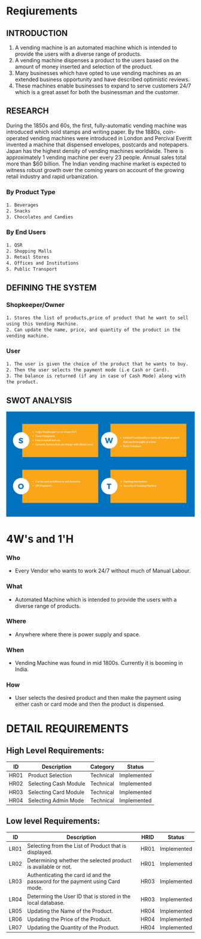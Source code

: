 # Reqiurements
## INTRODUCTION
1.	A vending machine is an automated machine which is intended to provide the users with a diverse range of products. 
2.	A vending machine dispenses a product to the users based on the amount of money inserted and selection of the product.
3.	Many businesses which have opted to use vending machines as an extended business opportunity and have described optimistic reviews.
4.	These machines enable businesses to expand to serve customers 24/7 which is a great asset for  both the businessman and the customer. 
## RESEARCH
During the 1850s and 60s, the first, fully-automatic vending machine was introduced which sold stamps and writing paper. 
By the 1880s, coin-operated vending machines were introduced in London and Percival Everitt invented a machine that dispensed envelopes, postcards and notepapers.
Japan has the highest density of vending machines worldwide. There is approximately 1 vending machine per every 23 people.
Annual sales total more than $60 billion. The Indian vending machine market is expected to witness robust growth over the coming years on account of the growing retail industry and rapid urbanization.
### By Product Type
	1. Beverages
	2. Snacks
	3. Chocolates and Candies
### By End Users
	1. QSR
	2. Shopping Malls
	3. Retail Stores
	4. Offices and Institutions
	5. Public Transport
	
## DEFINING THE SYSTEM
### Shopkeeper/Owner
	1. Stores the list of products,price of product that he want to sell using this Vending Machine.
	2. Can update the name, price, and quantity of the product in the vending machine.
### User
	1. The user is given the choice of the product that he wants to buy. 
	2. Then the user selects the payment mode (i.e Cash or Card).
	3. The balance is returned (if any in case of Cash Mode) along with the product.
	
## SWOT ANALYSIS
 ![SWOT ANALYSIS](https://github.com/manish04-mu/MiniProjectLnT/blob/main/1_Requirements/swot.png)

# 4W&#39;s and 1&#39;H

### Who
* Every Vendor who wants to work 24/7 without much of Manual Labour. 

### What
* Automated Machine which is intended to provide the users with a diverse range of products.
 
### Where
* Anywhere where there is power supply and space.

### When
* Vending Machine was found in mid 1800s. Currently it is booming in India. 

### How
* User selects the desired product and then make the payment using either cash or card mode and then the product is dispensed.

# DETAIL REQUIREMENTS
## High Level Requirements:

ID       | Description                              | Category  | Status      |
------   | -----------------------------------------| -------   | -------     |
HR01     |      Product Selection        			| Technical | Implemented |
HR02     |      Selecting Cash Module    			| Technical | Implemented |
HR03     |      Selecting Card Module               | Technical | Implemented |
HR04     |      Selecting Admin Mode				| Technical | Implemented |


##  Low level Requirements:
ID    | Description                                 | HRID | Status|
------| --------------------------------------------| ------- | -------|
LR01   | Selecting from the List of Product that is displayed. | HR01 | Implemented |
LR02   | Determining whether the selected product is available or not.  | HR01 | Implemented |
LR03   | Authenticating the card id and the password for the payment using Card mode. | HR03 | Implemented |
LR04   | Determing the User ID that is stored in the local database. | HR03 | Implemented |
LR05   | Updating the Name of the Product. | HR04 | Implemented |
LR06   | Updating the Price of the Product. | HR04 | Implemented |
LR07   | Updating the Quantity of the Product. | HR04 | Implemented |

